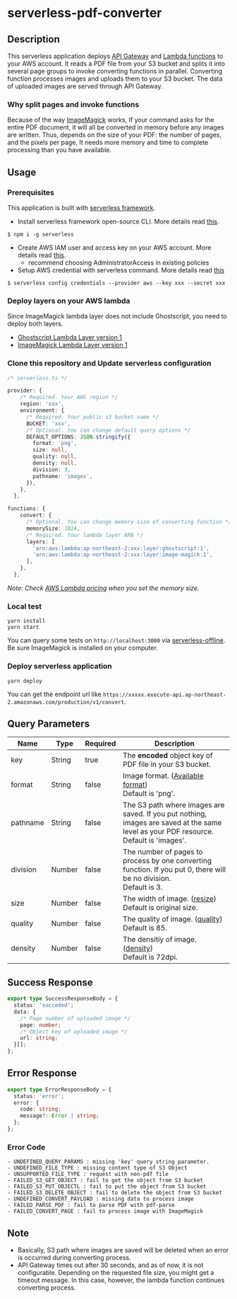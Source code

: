 # serverless-pdf-converter

## Description

This serverless application deploys [API Gateway](https://aws.amazon.com/api-gateway/) and [Lambda functions](https://aws.amazon.com/lambda/) to your AWS account. It reads a PDF file from your S3 bucket and splits it into several page groups to invoke converting functions in parallel. Converting function processes images and uploads them to your S3 bucket. The data of uploaded images are served through API Gateway.

### Why split pages and invoke functions

Because of the way [ImageMagick](https://imagemagick.org/index.php) works, If your command asks for the entire PDF document, it will all be converted in memory before any images are written. Thus, depends on the size of your PDF: the number of pages, and the pixels per page, It needs more memory and time to complete processing than you have available.

## Usage

### Prerequisites

This application is built with [serverless framework](https://github.com/serverless/serverless).

- Install serverless framework open-source CLI. More details read [this](https://www.serverless.com/framework/docs/providers/aws/guide/quick-start/).

```shell
$ npm i -g serverless
```

- Create AWS IAM user and access key on your AWS account. More details read [this](https://docs.aws.amazon.com/IAM/latest/UserGuide/id_users_create.html).
  - recommend choosing AdministratorAccess in existing policies
- Setup AWS credential with serverless command. More details read [this](https://www.serverless.com/framework/docs/providers/aws/guide/credentials/)

```shell
$ serverless config credentials --provider aws --key xxx --secret xxx
```

### Deploy layers on your AWS lambda

Since ImageMagick lambda layer does not include Ghostscript, you need to deploy both layers.

- [Ghostscript Lambda Layer version 1](https://serverlessrepo.aws.amazon.com/applications/arn:aws:serverlessrepo:us-east-1:154387959412:applications~ghostscript-lambda-layer)
- [ImageMagick Lambda Layer version 1](https://serverlessrepo.aws.amazon.com/applications/arn:aws:serverlessrepo:us-east-1:145266761615:applications~image-magick-lambda-layer)

### Clone this repository and Update serverless configuration

```typescript
/* serverless.ts */

provider: {
    /* Required. Your AWS region */
    region: 'xxx',
    environment: {
      /* Required. Your public s3 bucket name */
      BUCKET: 'xxx',
      /* Optional. You can change default query options */
      DEFAULT_OPTIONS: JSON.stringify({
        format: 'png',
        size: null,
        quality: null,
        density: null,
        division: 3,
        pathname: 'images',
      }),
    },
  },

functions: {
    convert: {
      /* Optional. You can change memory size of converting function */
      memorySize: 1024,
      /* Required. Your lambda layer ARN */
      layers: [
        'arn:aws:lambda:ap-northeast-2:xxx:layer:ghostscript:1',
        'arn:aws:lambda:ap-northeast-2:xxx:layer:image-magick:1',
      ],
    },
  },
```

_Note: Check [AWS Lambda pricing](https://aws.amazon.com/lambda/pricing/) when you set the memory size._

### Local test

```
yarn install
yarn start
```

You can query some tests on `http://localhost:3000` via [serverless-offline](https://github.com/dherault/serverless-offline). Be sure ImageMagick is installed on your computer.

### Deploy serverless application

```
yarn deploy
```

You can get the endpoint url like `https://xxxxx.execute-api.ap-northeast-2.amazonaws.com/production/v1/convert`.

## Query Parameters

| Name     | Type   | Required | Description                                                                                                                               |
| -------- | ------ | -------- | ----------------------------------------------------------------------------------------------------------------------------------------- |
| key      | String | true     | The **encoded** object key of PDF file in your S3 bucket.                                                                                 |
| format   | String | false    | Image format. ([Available format](http://imagemagick.sourceforge.net/http/www/formats.html))<br />Default is 'png'.                       |
| pathname | String | false    | The S3 path where images are saved. If you put nothing, images are saved at the same level as your PDF resource.<br/>Default is 'images'. |
| division | Number | false    | The number of pages to process by one converting function. If you put 0, there will be no division.<br />Default is 3.                    |
| size     | Number | false    | The width of image. ([resize](https://imagemagick.org/script/command-line-options.php#resize))<br />Default is original size.             |
| quality  | Number | false    | The quality of image. ([quality](https://imagemagick.org/script/command-line-options.php#quality))<br />Default is 85.                    |
| density  | Number | false    | The densitiy of image. ([density](https://imagemagick.org/script/command-line-options.php#density))<br />Default is 72dpi.                |

## Success Response

```typescript
export type SuccessResponseBody = {
  status: 'succeded';
  data: {
    /* Page number of uploaded image */
    page: number;
    /* Object key of uploaded image */
    url: string;
  }[];
};
```

## Error Response

```typescript
export type ErrorResponseBody = {
  status: 'error';
  error: {
    code: string;
    message?: Error | string;
  };
};
```

### Error Code

```
- UNDEFINED_QUERY_PARAMS : missing 'key' query string parameter.
- UNDEFINED_FILE_TYPE : missing content type of S3 Object
- UNSUPPORTED_FILE_TYPE : request with non-pdf file
- FAILED_S3_GET_OBJECT : fail to get the object from S3 bucket
- FAILED_S3_PUT_OBJECTL : fail to put the object from S3 bucket
- FAILED_S3_DELETE_OBJECT : fail to delete the object from S3 bucket
- UNDEFINED_CONVERT_PAYLOAD : missing data to process image
- FAILED_PARSE_PDF : fail to parse PDF with pdf-parse
- FAILED_CONVERT_PAGE : fail to process image with ImageMagick
```

## Note

- Basically, S3 path where images are saved will be deleted when an error is occurred during converting process.
- API Gateway times out after 30 seconds, and as of now, it is not configurable. Depending on the requested file size, you might get a timeout message. In this case, however, the lambda function continues converting process.
